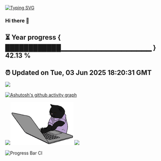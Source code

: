 [![Typing SVG](https://readme-typing-svg.demolab.com?font=Fira+Code&pause=1000&color=F70202&random=false&width=435&lines=Welcome+to+Dexter's+Github)](https://git.io/typing-svg)

### Hi there 👋
⏳ Year progress { ████████████▁▁▁▁▁▁▁▁▁▁▁▁▁▁▁▁▁▁ } 42.13 %
---
⏰ Updated on Tue, 03 Jun 2025 18:20:31 GMT
---


![](https://raw.githubusercontent.com/DexterZzz1010/DexterZzz1010/main/assets/github-contribution-grid-snake.svg)



[![Ashutosh's github activity graph](https://github-readme-activity-graph.vercel.app/graph?username=DexterZzz1010&theme=react)](https://github.com/ashutosh00710/github-readme-activity-graph)



<div align=""> <img src=https://github-readme-stats.vercel.app/api/top-langs/?username=DexterZzz1010&theme=radical&show_icons=true><img src="https://github.com/heartyang520/HeartYang.github.io/blob/main/share/hacker_a.gif?raw=true.gif" width="40%">

<picture>
  <source
    srcset="https://github-readme-stats.vercel.app/api?username=DexterZzz1010&show_icons=true&theme=dark"
    media="(prefers-color-scheme: dark)"
  />
  <source
    srcset="https://github-readme-stats.vercel.app/api?username=DexterZzz1010&show_icons=true"
    media="(prefers-color-scheme: light), (prefers-color-scheme: no-preference)"
  />
  <img src="https://github-readme-stats.vercel.app/api?username=DexterZzz1010&show_icons=true" />
</picture>


![Progress Bar CI](https://github.com/DexterZzz1010/DexterZzz1010/workflows/Progress%20Bar%20CI/badge.svg)
